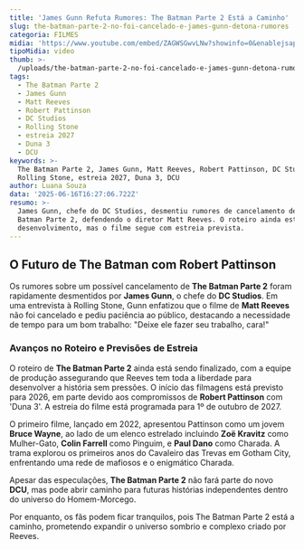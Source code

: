 ```yaml
---
title: 'James Gunn Refuta Rumores: The Batman Parte 2 Está a Caminho'
slug: the-batman-parte-2-no-foi-cancelado-e-james-gunn-detona-rumores
categoria: FILMES
midia: 'https://www.youtube.com/embed/ZAGWSGwvLNw?showinfo=0&enablejsapi=1'
tipoMidia: video
thumb: >-
  /uploads/the-batman-parte-2-no-foi-cancelado-e-james-gunn-detona-rumores-thumb.png
tags:
  - The Batman Parte 2
  - James Gunn
  - Matt Reeves
  - Robert Pattinson
  - DC Studios
  - Rolling Stone
  - estreia 2027
  - Duna 3
  - DCU
keywords: >-
  The Batman Parte 2, James Gunn, Matt Reeves, Robert Pattinson, DC Studios,
  Rolling Stone, estreia 2027, Duna 3, DCU
author: Luana Souza
data: '2025-06-16T16:27:06.722Z'
resumo: >-
  James Gunn, chefe do DC Studios, desmentiu rumores de cancelamento de The
  Batman Parte 2, defendendo o diretor Matt Reeves. O roteiro ainda está em
  desenvolvimento, mas o filme segue com estreia prevista.
---
```


## O Futuro de The Batman com Robert Pattinson

Os rumores sobre um possível cancelamento de **The Batman Parte 2** foram rapidamente desmentidos por **James Gunn**, o chefe do **DC Studios**. Em uma entrevista à Rolling Stone, Gunn enfatizou que o filme de **Matt Reeves** não foi cancelado e pediu paciência ao público, destacando a necessidade de tempo para um bom trabalho: "Deixe ele fazer seu trabalho, cara!"

### Avanços no Roteiro e Previsões de Estreia

O roteiro de **The Batman Parte 2** ainda está sendo finalizado, com a equipe de produção assegurando que Reeves tem toda a liberdade para desenvolver a história sem pressões. O início das filmagens está previsto para 2026, em parte devido aos compromissos de **Robert Pattinson** com 'Duna 3'. A estreia do filme está programada para 1º de outubro de 2027.

O primeiro filme, lançado em 2022, apresentou Pattinson como um jovem **Bruce Wayne**, ao lado de um elenco estrelado incluindo **Zoë Kravitz** como Mulher-Gato, **Colin Farrell** como Pinguim, e **Paul Dano** como Charada. A trama explorou os primeiros anos do Cavaleiro das Trevas em Gotham City, enfrentando uma rede de mafiosos e o enigmático Charada.

Apesar das especulações, **The Batman Parte 2** não fará parte do novo **DCU**, mas pode abrir caminho para futuras histórias independentes dentro do universo do Homem-Morcego.

Por enquanto, os fãs podem ficar tranquilos, pois The Batman Parte 2 está a caminho, prometendo expandir o universo sombrio e complexo criado por Reeves.

